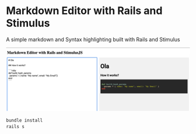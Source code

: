 # Markdown Editor with Rails and Stimulus

A simple markdown and Syntax highlighting built with Rails and Stimulus

![Stimulus Markdown](./screen.png)

```sh
bundle install
rails s
```